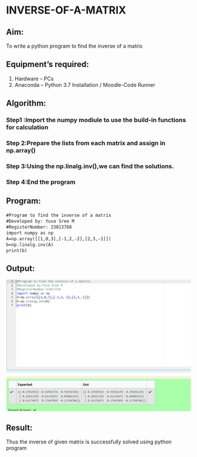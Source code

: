 # INVERSE-OF-A-MATRIX
## Aim:
To write a python program to find the inverse of a matrix
## Equipment’s required:
1. 	Hardware – PCs
2. 	Anaconda – Python 3.7 Installation / Moodle-Code Runner
## Algorithm:
### Step1 :Import the numpy modiule to use the build-in functions for calculation 
### Step 2:Prepare the lists from each matrix and assign in np.array() 
### Step 3:Using the np.linalg.inv(),we can find the solutions. 
### Step 4:End the program 

## Program:
```
#Program to find the inverse of a matrix
#Developed by: Yuva Sree M
#RegisterNumber: 23013768
import numpy as np
A=np.array([[1,0,3],[-1,2,-2],[2,3,-1]])
b=np.linalg.inv(A)
print(b)

```
## Output:
![Alt text](<inverse of a matrix.png>)


## Result:
Thus the inverse of given matrix is successfully solved using python program

